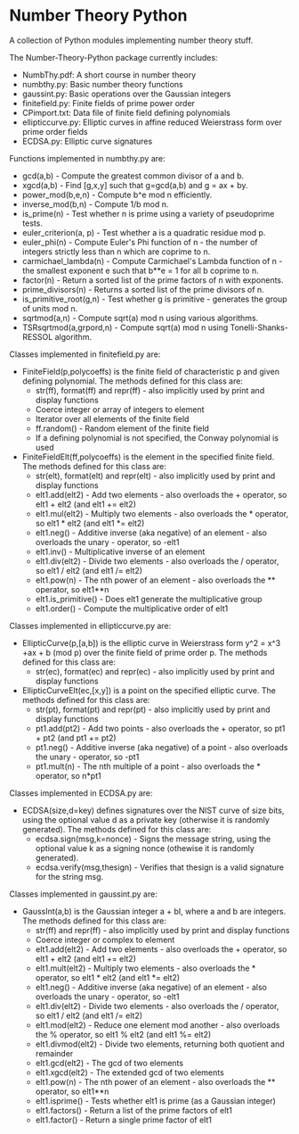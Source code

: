 # Number Theory Python
A collection of Python modules implementing number theory stuff.

The Number-Theory-Python package currently includes:
* NumbThy.pdf: A short course in number theory
* numbthy.py: Basic number theory functions
* gaussint.py: Basic operations over the Gaussian integers
* finitefield.py: Finite fields of prime power order
* CPimport.txt: Data file of finite field defining polynomials
* ellipticcurve.py: Elliptic curves in affine reduced Weierstrass form over prime order fields
* ECDSA.py: Elliptic curve signatures

Functions implemented in numbthy.py are:
* gcd(a,b) - Compute the greatest common divisor of a and b.
* xgcd(a,b) - Find [g,x,y] such that g=gcd(a,b) and g = ax + by.
* power_mod(b,e,n) - Compute b^e mod n efficiently.
* inverse_mod(b,n) - Compute 1/b mod n.
* is_prime(n) - Test whether n is prime using a variety of pseudoprime tests.
* euler_criterion(a, p) - Test whether a is a quadratic residue mod p.
* euler_phi(n) - Compute Euler's Phi function of n - the number of integers strictly less than n which are coprime to n.
* carmichael_lambda(n) - Compute Carmichael's Lambda function of n - the smallest exponent e such that b\*\*e = 1 for all b coprime to n.
* factor(n) - Return a sorted list of the prime factors of n with exponents.
* prime_divisors(n) - Returns a sorted list of the prime divisors of n.
* is_primitive_root(g,n) - Test whether g is primitive - generates the group of units mod n.
* sqrtmod(a,n) - Compute sqrt(a) mod n using various algorithms.
* TSRsqrtmod(a,grpord,n) - Compute sqrt(a) mod n using Tonelli-Shanks-RESSOL algorithm.

Classes implemented in finitefield.py are:
* FiniteField(p,polycoeffs) is the finite field of characteristic p and given defining polynomial.  The methods defined for this class are:
    * str(ff), format(ff) and repr(ff) - also implicitly used by print and display functions
    * Coerce integer or array of integers to element
    * Iterator over all elements of the finite field
    * ff.random() - Random element of the finite field
    * If a defining polynomial is not specified, the Conway polynomial is used
* FiniteFieldElt(ff,polycoeffs) is the element in the specified finite field.  The methods defined for this class are:
    * str(elt), format(elt) and repr(elt) - also implicitly used by print and display functions
    * elt1.add(elt2) - Add two elements - also overloads the + operator, so elt1 + elt2 (and elt1 += elt2)
    * elt1.mul(elt2) - Multiply two elements - also overloads the * operator, so elt1 * elt2 (and elt1 *= elt2)
    * elt1.neg() - Additive inverse (aka negative) of an element - also overloads the unary - operator, so -elt1
    * elt1.inv() - Multiplicative inverse of an element
    * elt1.div(elt2) - Divide two elements - also overloads the / operator, so elt1 / elt2 (and elt1 /= elt2)
    * elt1.pow(n) - The nth power of an element - also overloads the ** operator, so elt1**n
    * elt1.is_primitive() - Does elt1 generate the multiplicative group
    * elt1.order() - Compute the multiplicative order of elt1

Classes implemented in ellipticcurve.py are:
* EllipticCurve(p,[a,b]) is the elliptic curve in Weierstrass form y^2 = x^3 +ax + b (mod p) over the finite field of prime order p.  The methods defined for this class are:
    * str(ec), format(ec) and repr(ec) - also implicitly used by print and display functions
* EllipticCurveElt(ec,[x,y]) is a point on the specified elliptic curve.  The methods defined for this class are:
    * str(pt), format(pt) and repr(pt) - also implicitly used by print and display functions
    * pt1.add(pt2) - Add two points - also overloads the + operator, so pt1 + pt2 (and pt1 += pt2)
    * pt1.neg() - Additive inverse (aka negative) of a point - also overloads the unary - operator, so -pt1
    * pt1.mult(n) - The nth multiple of a point - also overloads the * operator, so n*pt1

Classes implemented in ECDSA.py are:
* ECDSA(size,d=key) defines signatures over the NIST curve of size bits, using the optional value d as a private key (otherwise it is randomly generated).  The methods defined for this class are:
    * ecdsa.sign(msg,k=nonce) - Signs the message string, using the optional value k as a signing nonce (othewise it is randomly generated).
    * ecdsa.verify(msg,thesign) - Verifies that thesign is a valid signature for the string msg.

Classes implemented in gaussint.py are:
* GaussInt(a,b) is the Gaussian integer a + bI, where a and b are integers.  The methods defined for this class are:
    * str(ff) and repr(ff) - also implicitly used by print and display functions
    * Coerce integer or complex to element
    * elt1.add(elt2) - Add two elements - also overloads the + operator, so elt1 + elt2 (and elt1 += elt2)
    * elt1.mult(elt2) - Multiply two elements - also overloads the * operator, so elt1 * elt2 (and elt1 *= elt2)
    * elt1.neg() - Additive inverse (aka negative) of an element - also overloads the unary - operator, so -elt1
    * elt1.div(elt2) - Divide two elements - also overloads the / operator, so elt1 / elt2 (and elt1 /= elt2)
    * elt1.mod(elt2) - Reduce one element mod another - also overloads the % operator, so elt1 % elt2 (and elt1 %= elt2)
    * elt1.divmod(elt2) - Divide two elements, returning both quotient and remainder
    * elt1.gcd(elt2) - The gcd of two elements
    * elt1.xgcd(elt2) - The extended gcd of two elements
    * elt1.pow(n) - The nth power of an element - also overloads the ** operator, so elt1**n
    * elt1.isprime() - Tests whether elt1 is prime (as a Gaussian integer)
    * elt1.factors() - Return a list of the prime factors of elt1
    * elt1.factor() - Return a single prime factor of elt1


